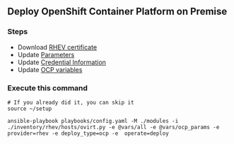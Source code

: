 Deploy OpenShift Container Platform on Premise
---------------------------------------------

### Steps
- Download [RHEV certificate](./download-rhev-cert.md)
- Update [Parameters](./parameters.md)
- Update [Credential Information](./docs/setup.md)
- Update [OCP variables](../vars/ocp_params)

 

### Execute this command ###
```
# If you already did it, you can skip it
source ~/setup

ansible-playbook playbooks/config.yaml -M ./modules -i ./inventory/rhev/hosts/ovirt.py -e @vars/all -e @vars/ocp_params -e provider=rhev -e deploy_type=ocp -e  operate=deploy 
```
